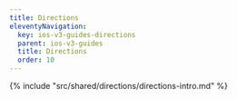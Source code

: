 ```yaml
---
title: Directions
eleventyNavigation:
  key: ios-v3-guides-directions
  parent: ios-v3-guides
  title: Directions
  order: 10
---
```


{% include "src/shared/directions/directions-intro.md" %}
